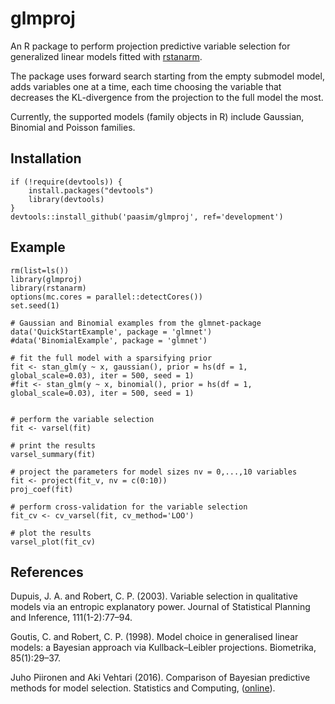 # glmproj

An R package to perform projection predictive variable selection for generalized linear models fitted with [rstanarm][]. 

The package uses forward search starting from the empty submodel model, adds variables one at a time, each time choosing the variable that decreases the KL-divergence from the projection to the full model the most. 

Currently, the supported models (family objects in R) include Gaussian, Binomial and Poisson families.

Installation
------------

	if (!require(devtools)) {
  		install.packages("devtools")
  		library(devtools)
	}
	devtools::install_github('paasim/glmproj', ref='development')

    
Example
-------

    rm(list=ls())
    library(glmproj)
    library(rstanarm)
    options(mc.cores = parallel::detectCores())
    set.seed(1)

    # Gaussian and Binomial examples from the glmnet-package
    data('QuickStartExample', package = 'glmnet')
    #data('BinomialExample', package = 'glmnet') 

    # fit the full model with a sparsifying prior
    fit <- stan_glm(y ~ x, gaussian(), prior = hs(df = 1, global_scale=0.03), iter = 500, seed = 1)
    #fit <- stan_glm(y ~ x, binomial(), prior = hs(df = 1, global_scale=0.03), iter = 500, seed = 1)


    # perform the variable selection
    fit <- varsel(fit)
    
	# print the results
    varsel_summary(fit)

    # project the parameters for model sizes nv = 0,...,10 variables 
    fit <- project(fit_v, nv = c(0:10))
    proj_coef(fit)
    
    # perform cross-validation for the variable selection
    fit_cv <- cv_varsel(fit, cv_method='LOO')

    # plot the results
    varsel_plot(fit_cv)

References
------------
Dupuis, J. A. and Robert, C. P. (2003). Variable selection in qualitative models via an entropic explanatory power. Journal of Statistical Planning and Inference, 111(1-2):77–94.

Goutis, C. and Robert, C. P. (1998). Model choice in generalised linear models: a Bayesian approach via Kullback–Leibler projections. Biometrika, 85(1):29–37.

Juho Piironen and Aki Vehtari (2016). Comparison of Bayesian predictive methods for model selection. Statistics and Computing, ([online][piironenvehtari]).


  [rstanarm]: https://github.com/stan-dev/rstanarm
  [piironenvehtari]: https://link.springer.com/article/10.1007/s11222-016-9649-y

